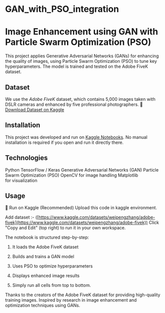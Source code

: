 # GAN_with_PSO_integration

# Image Enhancement using GAN with Particle Swarm Optimization (PSO)
This project applies Generative Adversarial Networks (GANs) for enhancing the quality of images, using Particle Swarm Optimization (PSO) to tune key hyperparameters. The model is trained and tested on the Adobe FiveK dataset.

## Dataset
We use the *Adobe FiveK* dataset, which contains 5,000 images taken with DSLR cameras and enhanced by five professional photographers.
📂 [Download Dataset on Kaggle](https://www.kaggle.com/datasets/weipengzhang/adobe-fivek/versions/1)


## Installation
This project was developed and run on [Kaggle Notebooks](https://www.kaggle.com/). No manual installation is required if you open and run it directly there.


## Technologies
Python
TensorFlow / Keras
Generative Adversarial Networks (GAN)
Particle Swarm Optimization (PSO)
OpenCV for image handling
Matplotlib for visualization

## Usage
📌 Run on Kaggle (Recommended)
Upload this code in kaggle environment. 

Add dataset :- ([https://www.kaggle.com/datasets/weipengzhang/adobe-fivek](https://www.kaggle.com/datasets/weipengzhang/adobe-fivek))
Click "Copy and Edit" (top right) to run it in your own workspace.

The notebook is structured step-by-step:

1. It loads the Adobe FiveK dataset

2. Builds and trains a GAN model

3. Uses PSO to optimize hyperparameters

4. Displays enhanced image results

5. Simply run all cells from top to bottom.



Thanks to the creators of the Adobe FiveK dataset for providing high-quality training images.
Inspired by research in image enhancement and optimization techniques using GANs.

